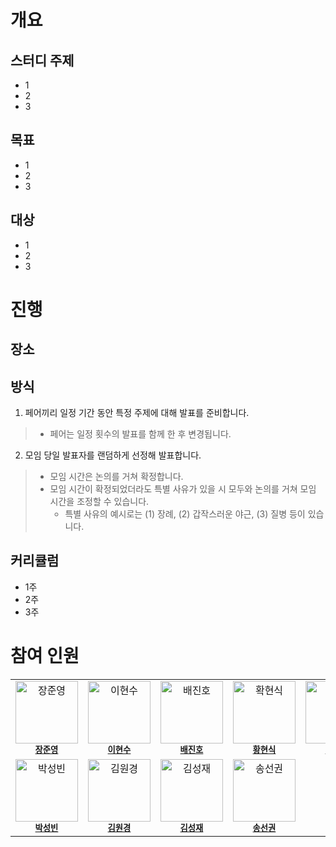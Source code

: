 # 개요
## 스터디 주제
* 1
* 2
* 3
  
## 목표
* 1
* 2
* 3

## 대상
* 1
* 2
* 3

# 진행
## 장소

## 방식
1. 페어끼리 일정 기간 동안 특정 주제에 대해 발표를 준비합니다.
> - 페어는 일정 횟수의 발표를 함께 한 후 변경됩니다.
2. 모임 당일 발표자를 랜덤하게 선정해 발표합니다.
> - 모임 시간은 논의를 거쳐 확정합니다.
> - 모임 시간이 확정되었더라도 특별 사유가 있을 시 모두와 논의를 거쳐 모임 시간을 조정할 수 있습니다.
>     - 특별 사유의 예시로는 (1) 장례, (2) 갑작스러운 야근, (3) 질병 등이 있습니다.

## 커리큘럼
* 1주
* 2주
* 3주

# 참여 인원
<table>
  <tbody>
    <tr>
      <td align="center" valign="top" width="14.28%"><img src="https://github.com/account" width="100px;" alt="장준영"/><br /><sub><a href="https://github.com/johnny19991006"><b>장준영</b></a></sub><br /></td>
      <td align="center" valign="top" width="14.28%"><img src="https://avatars.githubusercontent.com/u/127578418?v=4" width="100px;" alt="이현수"/><br /><sub><a href="https://github.com/20HyeonsuLee"><b>이현수</b></a></sub><br /></td>
      <td align="center" valign="top" width="14.28%"><img src="https://avatars.githubusercontent.com/u/72592302?v=4" width="100px;" alt="배진호"/><br /><sub><a href="https://github.com/BaeJinho4028"><b>배진호</b></a></sub><br /></td>
      <td align="center" valign="top" width="14.28%"><img src="https://avatars.githubusercontent.com/u/142300831?v=4" width="100px;" alt="확현식"/><br /><sub><a href="https://github.com/Choon0414"><b>황현식</b></a></sub><br /></td>
      <td align="center" valign="top" width="14.28%"><img src="https://avatars.githubusercontent.com/u/106418303?v=4" width="100px;" alt="박다희"/><br /><sub><a href="https://github.com/daheeParkk"><b>박다희</b></a></sub><br /></td>
      <td align="center" valign="top" width="14.28%"><img src="https://avatars.githubusercontent.com/u/112807640?v=4" width="100px;" alt="허준기"/><br /><sub><a href="https://github.com/dradnats1012"><b>허준기</b></a></sub><br /></td>
      <td align="center" valign="top" width="14.28%"><img src="https://avatars.githubusercontent.com/u/149302959?v=4" width="100px;" alt="서정빈"/><br /><sub><a href="https://github.com/duehee"><b>서정빈</b></a></sub><br /></td>
    </tr>
    <tr>
      <td align="center" valign="top"><img src="https://avatars.githubusercontent.com/u/46699595?v=4" width="100px;" alt="박성빈"/><br /><sub><a href="https://github.com/ImTotem"><b>박성빈</b></a></sub><br /></td>
      <td align="center" valign="top"><img src="https://avatars.githubusercontent.com/u/148550522?v=4" width="100px;" alt="김원경"/><br /><sub><a href="https://github.com/kwoo28"><b>김원경</b></a></sub><br /></td>
      <td align="center" valign="top"><img src="https://avatars.githubusercontent.com/u/103095432?v=4" width="100px;" alt="김성재"/><br /><sub><a href="https://github.com/seongjae6751"><b>김성재</b></a></sub><br /></td>
      <td align="center" valign="top"><img src="https://avatars.githubusercontent.com/u/21010656?v=4" width="100px;" alt="송선권"/><br /><sub><a href="https://github.com/songsunkook"><b>송선권</b></a></sub><br /></td>
      <td align="center" valign="top" colspan="3"></td> <!-- 빈 칸 추가, 필요에 따라 더 추가 가능 -->
    </tr>
  </tbody>
</table>
